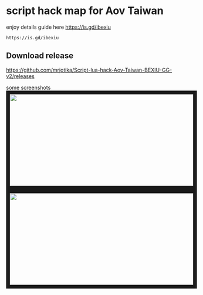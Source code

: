 # script hack map for Aov Taiwan
enjoy details guide here https://is.gd/ibexiu
```
https://is.gd/ibexiu
```
## **Download release**
https://github.com/mrjotika/Script-lua-hack-Aov-Taiwan-BEXIU-GG-v2/releases

some screenshots
<a href="https://is.gd/ibexiu" target="_blank"><img src="https://thkr999999999999999999.on.drv.tw/thkr/AovTaiwan.jpg" width="500" height="250" border="10" /></a>
<a href="https://is.gd/ibexiu" target="_blank"><img src="https://thkr999999999999999999.on.drv.tw/thkr/XRecorder_09112023_081312.jpg" width="500" height="250" border="10" /></a>
